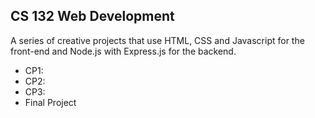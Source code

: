 ## CS 132 Web Development

A series of creative projects that use HTML, CSS and Javascript for the front-end and Node.js with Express.js for the backend. 
- CP1:
- CP2:
- CP3:
- Final Project
